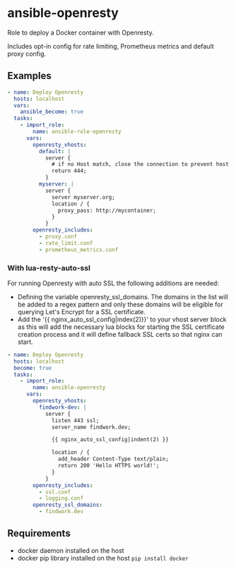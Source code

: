 # ansible-openresty

Role to deploy a Docker container with Openresty.

Includes opt-in config for rate limiting, Prometheus metrics and default proxy
config.

## Examples

```yml
- name: Deploy Openresty
  hosts: localhost
  vars:
    ansible_become: true
  tasks:
    - import_role:
        name: ansible-role-openresty
      vars:
        openresty_vhosts:
          default: |
            server {
              # if no Host match, close the connection to prevent host spoofing
              return 444;
            }
          myserver: |
            server {
              server myserver.org;
              location / {
                proxy_pass: http://mycontainer;
              }
            }
        openresty_includes:
          - proxy.conf
          - rate_limit.conf
          - prometheus_metrics.conf
```

### With lua-resty-auto-ssl

For running Openresty with auto SSL the following additions are needed:

- Defining the variable openresty_ssl_domains. The domains in the list will be added to a regex pattern and only these domains will be eligible for querying Let's Encrypt for a SSL certificate.
- Add the '{{ nginx_auto_ssl_config|index(2)}}' to your vhost server block as this will add the necessary lua blocks for starting the SSL certificate creation process and it will define fallback SSL certs so that nginx can start.

```yml
- name: Deploy Openresty
  hosts: localhost
  become: true
  tasks:
    - import_role:
        name: ansible-openresty
      vars:
        openresty_vhosts:
          findwork-dev: |
            server {
              listen 443 ssl;
              server_name findwork.dev;

              {{ nginx_auto_ssl_config|indent(2) }}

              location / {
                add_header Content-Type text/plain;
                return 200 'Hello HTTPS world!';
              }
            }
        openresty_includes:
          - ssl.conf
          - logging.conf
        openresty_ssl_domains:
          - findwork.dev
```

## Requirements
- docker daemon installed on the host
- docker pip library installed on the host `pip install docker`
